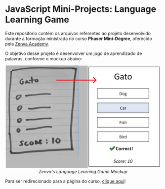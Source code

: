 # JavaScript Mini-Projects: Language Learning Game

Este repositório contém os arquivos referentes ao projeto desenvolvido durante a formação ministrada no curso **Phaser Mini-Degree**, oferecido pela [Zenva Academy](https://academy.zenva.com/).

O objetivo desse projeto é desenvolver um jogo de aprendizado de palavras, conforme o mockup abaixo:

<p align="center">
    <img src="imagens/mockup.jpg" alt="Language Game Mockup" width=500>
    <br/>
    <i>Zenva's Language Learning Game Mockup</i>
</p>

Para ser redirecionado para a página do curso, [clique aqui](https://academy.zenva.com/course/intro-html5-game-development-mini-degree/)!